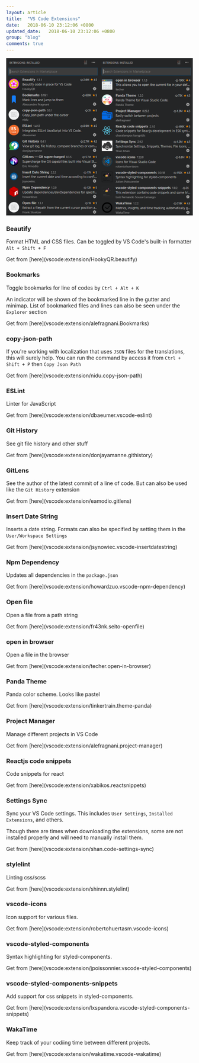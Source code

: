 ```yaml
---
layout: article
title:  "VS Code Extensions"
date:   2018-06-10 23:12:06 +0800
updated_date:   2018-06-10 23:12:06 +0800
group: "blog"
comments: true
---
```

![extensions](/img/vscode-extensions/extensions.png)

### Beautify
Format HTML and CSS files. Can be toggled by VS Code's built-in formatter `Alt + Shift + F`

<span class="read-more same-tab">
Get from [here](vscode:extension/HookyQR.beautify)
</span>

### Bookmarks
Toggle bookmarks for line of codes by `Ctrl + Alt + K`

An indicator will be shown of the bookmarked line in the gutter and minimap. List of bookmarked files and lines can also be seen under the `Explorer` section

<span class="read-more same-tab">
Get from [here](vscode:extension/alefragnani.Bookmarks)
</span>

### copy-json-path
If you're working with localization that uses `JSON` files for the translations, this will surely help. You can run the command by access it from `Ctrl + Shift + P` then `Copy Json Path`

<span class="read-more same-tab">
Get from [here](vscode:extension/nidu.copy-json-path)
</span>

### ESLint
Linter for JavaScript

<span class="read-more same-tab">
Get from [here](vscode:extension/dbaeumer.vscode-eslint)
</span>

### Git History
See git file history and other stuff

<span class="read-more same-tab">
Get from [here](vscode:extension/donjayamanne.githistory)
</span>

### GitLens
See the author of the latest commit of a line of code. But can also be used like the `Git History` extension

<span class="read-more same-tab">
Get from [here](vscode:extension/eamodio.gitlens)
</span>

### Insert Date String
Inserts a date string. Formats can also be specified by setting them in the `User/Workspace Settings`

<span class="read-more same-tab">
Get from [here](vscode:extension/jsynowiec.vscode-insertdatestring)
</span>

### Npm Dependency
Updates all dependencies in the `package.json`

<span class="read-more same-tab">
Get from [here](vscode:extension/howardzuo.vscode-npm-dependency)
</span>

### Open file
Open a file from a path string

<span class="read-more same-tab">
Get from [here](vscode:extension/fr43nk.seito-openfile)
</span>

### open in browser
Open a file in the browser

<span class="read-more same-tab">
Get from [here](vscode:extension/techer.open-in-browser)
</span>

### Panda Theme
Panda color scheme. Looks like pastel

<span class="read-more same-tab">
Get from [here](vscode:extension/tinkertrain.theme-panda)
</span>

### Project Manager
Manage different projects in VS Code

<span class="read-more same-tab">
Get from [here](vscode:extension/alefragnani.project-manager)
</span>

### Reactjs code snippets
Code snippets for react

<span class="read-more same-tab">
Get from [here](vscode:extension/xabikos.reactsnippets)
</span>

### Settings Sync
Sync your VS Code settings. This includes `User Settings`, `Installed Extensions`, and others.

Though there are times when downloading the extensions, some are not installed properly and will need to manually install them.

<span class="read-more same-tab">
Get from [here](vscode:extension/shan.code-settings-sync)
</span>

### stylelint
Linting css/scss

<span class="read-more same-tab">
Get from [here](vscode:extension/shinnn.stylelint)
</span>

### vscode-icons
Icon support for various files.

<span class="read-more same-tab">
Get from [here](vscode:extension/robertohuertasm.vscode-icons)
</span>

### vscode-styled-components
Syntax highlighting for styled-components.

<span class="read-more same-tab">
Get from [here](vscode:extension/jpoissonnier.vscode-styled-components)
</span>

### vscode-styled-components-snippets
Add support for css snippets in styled-components.

<span class="read-more same-tab">
Get from [here](vscode:extension/lxspandora.vscode-styled-components-snippets)
</span>

### WakaTime
Keep track of your codiing time between different projects.

<span class="read-more same-tab">
Get from [here](vscode:extension/wakatime.vscode-wakatime)
</span>
